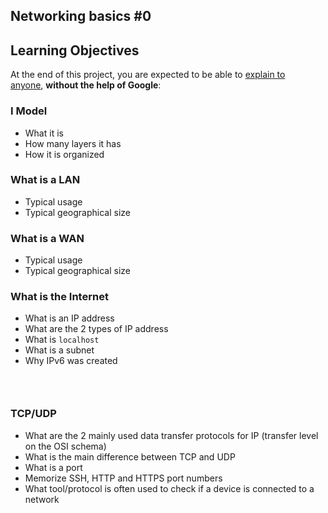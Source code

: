 <h2> Networking basics #0</h2>
<h2>Learning Objectives</h2>
<p>At the end of this project, you are expected to be able to&nbsp;<a title="explain to anyone" href="https://intranet.hbtn.io/rltoken/e6idBl4rpr11rjIPRtHEKw" target="_blank">explain to anyone</a>,&nbsp;<strong>without the help of Google</strong>:</p>
<h3>I Model</h3>
<ul>
<li>What it is</li>
<li>How many layers it has</li>
<li>How it is organized</li>
</ul>
<h3>What is a LAN</h3>
<ul>
<li>Typical usage</li>
<li>Typical geographical size</li>
</ul>
<h3>What is a WAN</h3>
<ul>
<li>Typical usage</li>
<li>Typical geographical size</li>
</ul>
<h3>What is the Internet</h3>
<ul>
<li>What is an IP address</li>
<li>What are the 2 types of IP address</li>
<li>What is&nbsp;<code>localhost</code></li>
<li>What is a subnet</li>
<li>Why IPv6 was created</li>
</ul>
<h3>&nbsp;</h3>
<h3>TCP/UDP</h3>
<ul>
<li>What are the 2 mainly used data transfer protocols for IP (transfer level on the OSI schema)</li>
<li>What is the main difference between TCP and UDP</li>
<li>What is a port</li>
<li>Memorize SSH, HTTP and HTTPS port numbers</li>
<li>What tool/protocol is often used to check if a device is connected to a network</li>
</ul>

